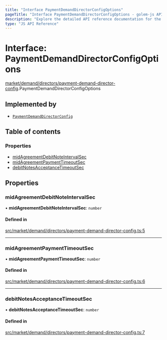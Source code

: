 ```yaml
---
title: "Interface PaymentDemandDirectorConfigOptions"
pageTitle: "Interface PaymentDemandDirectorConfigOptions - golem-js API Reference"
description: "Explore the detailed API reference documentation for the Interface PaymentDemandDirectorConfigOptions within the golem-js SDK for the Golem Network."
type: "JS API Reference"
---
```

# Interface: PaymentDemandDirectorConfigOptions

[market/demand/directors/payment-demand-director-config](../modules/market_demand_directors_payment_demand_director_config).PaymentDemandDirectorConfigOptions

## Implemented by

- [`PaymentDemandDirectorConfig`](../classes/market_demand_directors_payment_demand_director_config.PaymentDemandDirectorConfig)

## Table of contents

### Properties

- [midAgreementDebitNoteIntervalSec](market_demand_directors_payment_demand_director_config.PaymentDemandDirectorConfigOptions#midagreementdebitnoteintervalsec)
- [midAgreementPaymentTimeoutSec](market_demand_directors_payment_demand_director_config.PaymentDemandDirectorConfigOptions#midagreementpaymenttimeoutsec)
- [debitNotesAcceptanceTimeoutSec](market_demand_directors_payment_demand_director_config.PaymentDemandDirectorConfigOptions#debitnotesacceptancetimeoutsec)

## Properties

### midAgreementDebitNoteIntervalSec

• **midAgreementDebitNoteIntervalSec**: `number`

#### Defined in

[src/market/demand/directors/payment-demand-director-config.ts:5](https://github.com/golemfactory/golem-js/blob/ed1cf1df/src/market/demand/directors/payment-demand-director-config.ts#L5)

___

### midAgreementPaymentTimeoutSec

• **midAgreementPaymentTimeoutSec**: `number`

#### Defined in

[src/market/demand/directors/payment-demand-director-config.ts:6](https://github.com/golemfactory/golem-js/blob/ed1cf1df/src/market/demand/directors/payment-demand-director-config.ts#L6)

___

### debitNotesAcceptanceTimeoutSec

• **debitNotesAcceptanceTimeoutSec**: `number`

#### Defined in

[src/market/demand/directors/payment-demand-director-config.ts:7](https://github.com/golemfactory/golem-js/blob/ed1cf1df/src/market/demand/directors/payment-demand-director-config.ts#L7)
